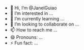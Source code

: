 - 👋 Hi, I’m @JanelGuiao
- 👀 I’m interested in ...
- 🌱 I’m currently learning ...
- 💞️ I’m looking to collaborate on ...
- 📫 How to reach me ...
- 😄 Pronouns: ...
- ⚡ Fun fact: ...

<!---
JanelGuiao/JanelGuiao is a ✨ special ✨ repository because its `README.md` (this file) appears on your GitHub profile.
You can click the Preview link to take a look at your changes.
--->
